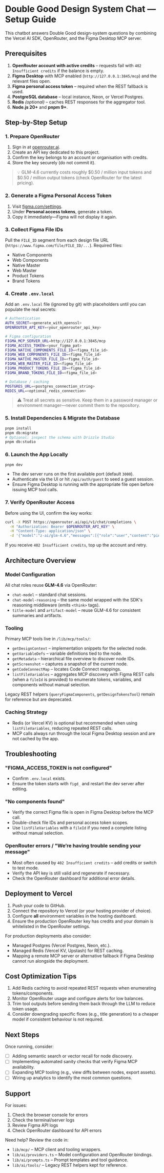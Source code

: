 # Double Good Design System Chat — Setup Guide

This chatbot answers Double Good design-system questions by combining the Vercel AI SDK, OpenRouter, and the Figma Desktop MCP server.

## Prerequisites

1. **OpenRouter account with active credits** – requests fail with `402 Insufficient credits` if the balance is empty.
2. **Figma Desktop** with MCP enabled (`http://127.0.0.1:3845/mcp`) and the relevant files open.
3. **Figma personal access token** – required when the REST fallback is used.
4. **PostgreSQL database** – local instance, Neon, or Vercel Postgres.
5. **Redis** *(optional)* – caches REST responses for the aggregator tool.
6. **Node.js 20+** and **pnpm 9+**.

## Step-by-Step Setup

### 1. Prepare OpenRouter

1. Sign in at [openrouter.ai](https://openrouter.ai).
2. Create an API key dedicated to this project.
3. Confirm the key belongs to an account or organisation with credits.
4. Store the key securely (do not commit it).

> 💡 GLM-4.6 currently costs roughly $0.50 / million input tokens and $0.50 / million output tokens (check OpenRouter for the latest pricing).

### 2. Generate a Figma Personal Access Token

1. Visit [figma.com/settings](https://www.figma.com/settings).
2. Under **Personal access tokens**, generate a token.
3. Copy it immediately—Figma will not display it again.

### 3. Collect Figma File IDs

Pull the `FILE_ID` segment from each design file URL (`https://www.figma.com/file/FILE_ID/...`). Required files:
- Native Components
- Web Components
- Native Master
- Web Master
- Product Tokens
- Brand Tokens

### 4. Create `.env.local`

Add an `.env.local` file (ignored by git) with placeholders until you can populate the real secrets:

```bash
# Authentication
AUTH_SECRET=<generate_with_openssl>
OPENROUTER_API_KEY=<your_openrouter_api_key>

# Figma configuration
FIGMA_MCP_SERVER_URL=http://127.0.0.1:3845/mcp
FIGMA_ACCESS_TOKEN=<your_figma_pat>
FIGMA_NATIVE_COMPONENTS_FILE_ID=<figma_file_id>
FIGMA_WEB_COMPONENTS_FILE_ID=<figma_file_id>
FIGMA_NATIVE_MASTER_FILE_ID=<figma_file_id>
FIGMA_WEB_MASTER_FILE_ID=<figma_file_id>
FIGMA_PRODUCT_TOKENS_FILE_ID=<figma_file_id>
FIGMA_BRAND_TOKENS_FILE_ID=<figma_file_id>

# Database / caching
POSTGRES_URL=<postgres_connection_string>
REDIS_URL=<optional_redis_connection>
```

> ⚠️ Treat all secrets as sensitive. Keep them in a password manager or environment manager—never commit them to the repository.

### 5. Install Dependencies & Migrate the Database

```bash
pnpm install
pnpm db:migrate
# Optional: inspect the schema with Drizzle Studio
pnpm db:studio
```

### 6. Launch the App Locally

```bash
pnpm dev
```

- The dev server runs on the first available port (default `3000`).
- Authenticate via the UI or hit `/api/auth/guest` to seed a guest session.
- Ensure Figma Desktop is running with the appropriate file open before issuing MCP tool calls.

### 7. Verify OpenRouter Access

Before using the UI, confirm the key works:

```bash
curl -X POST https://openrouter.ai/api/v1/chat/completions \
  -H "Authorization: Bearer $OPENROUTER_API_KEY" \
  -H "Content-Type: application/json" \
  -d '{"model":"z-ai/glm-4.6","messages":[{"role":"user","content":"ping"}]}'
```

If you receive `402 Insufficient credits`, top up the account and retry.

## Architecture Overview

### Model Configuration

All chat roles reuse **GLM-4.6** via OpenRouter:
- `chat-model` – standard chat sessions.
- `chat-model-reasoning` – the same model wrapped with the SDK's reasoning middleware (emits `<think>` tags).
- `title-model` and `artifact-model` – reuse GLM-4.6 for consistent summaries and artifacts.

### Tooling

Primary MCP tools live in `/lib/mcp/tools/`:
- `getDesignContext` – implementation snippets for the selected node.
- `getVariableDefs` – variable definitions tied to the node.
- `getMetadata` – hierarchical file overview to discover node IDs.
- `getScreenshot` – captures a snapshot of the current node.
- `getCodeConnectMap` – locates Code Connect mappings.
- `listFileVariables` – aggregates MCP discovery with Figma REST calls (when a `fileId` is provided) to enumerate tokens, variables, and components without manual selection.

Legacy REST helpers (`queryFigmaComponents`, `getDesignTokensTool`) remain for reference but are deprecated.

### Caching Strategy

- Redis (or Vercel KV) is optional but recommended when using `listFileVariables`, reducing repeated REST calls.
- MCP calls always run through the local Figma Desktop session and are not cached by the app.

## Troubleshooting

### "FIGMA_ACCESS_TOKEN is not configured"
- Confirm `.env.local` exists.
- Ensure the token starts with `figd_` and restart the dev server after editing.

### "No components found"
- Verify the correct Figma file is open in Figma Desktop before the MCP call.
- Double-check file IDs and personal access token scopes.
- Use `listFileVariables` with a `fileId` if you need a complete listing without manual selection.

### OpenRouter errors / "We’re having trouble sending your message"
- Most often caused by `402 Insufficient credits` – add credits or switch to test mode.
- Verify the API key is still valid and regenerate if necessary.
- Check the OpenRouter dashboard for additional error details.

## Deployment to Vercel

1. Push your code to GitHub.
2. Connect the repository to Vercel (or your hosting provider of choice).
3. Configure **all** environment variables in the hosting dashboard.
4. Ensure the production OpenRouter key has credits and your domain is whitelisted in the OpenRouter settings.

For production deployments also consider:
- Managed Postgres (Vercel Postgres, Neon, etc.).
- Managed Redis (Vercel KV, Upstash) for REST caching.
- Mapping a remote MCP server or alternative fallback if Figma Desktop cannot run alongside the deployment.

## Cost Optimization Tips

1. Add Redis caching to avoid repeated REST requests when enumerating tokens/components.
2. Monitor OpenRouter usage and configure alerts for low balances.
3. Trim tool outputs before sending them back through the LLM to reduce token usage.
4. Consider downgrading specific flows (e.g., title generation) to a cheaper model if consistent behaviour is not required.

## Next Steps

Once running, consider:
- [ ] Adding semantic search or vector recall for node discovery.
- [ ] Implementing automated sanity checks that verify Figma MCP availability.
- [ ] Expanding MCP tooling (e.g., view diffs between nodes, export assets).
- [ ] Wiring up analytics to identify the most common questions.

## Support

For issues:
1. Check the browser console for errors
2. Check the terminal/server logs
3. Review Figma API logs
4. Check OpenRouter dashboard for API errors

Need help? Review the code in:
- `lib/mcp/` – MCP client and tooling wrappers.
- `lib/ai/providers.ts` – Model configuration and OpenRouter bindings.
- `lib/ai/prompts.ts` – Prompt templates and tool guidance.
- `lib/ai/tools/` – Legacy REST helpers kept for reference.
